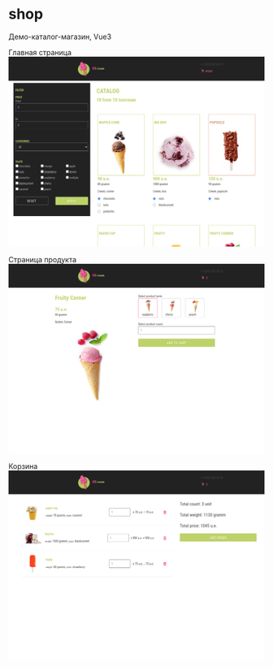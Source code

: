 # shop

Демо-каталог-магазин, Vue3

Главная страница
![Image alt](https://github.com/iryfed/shop/raw/gh-pages/tmp/shop_01.png)

Страница продукта
![Image alt](https://github.com/iryfed/shop/raw/gh-pages/tmp/shop_02.png)

Корзина
![Image alt](https://github.com/iryfed/shop/raw/gh-pages/tmp/shop_03.png)
